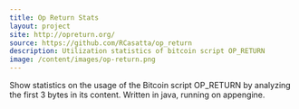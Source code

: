 ```yaml
---
title: Op Return Stats
layout: project
site: http://opreturn.org/
source: https://github.com/RCasatta/op_return
description: Utilization statistics of bitcoin script OP_RETURN
image: /content/images/op-return.png
---
```


Show statistics on the usage of the Bitcoin script OP_RETURN by analyzing the first 3 bytes in its content. Written in java, running on appengine.
